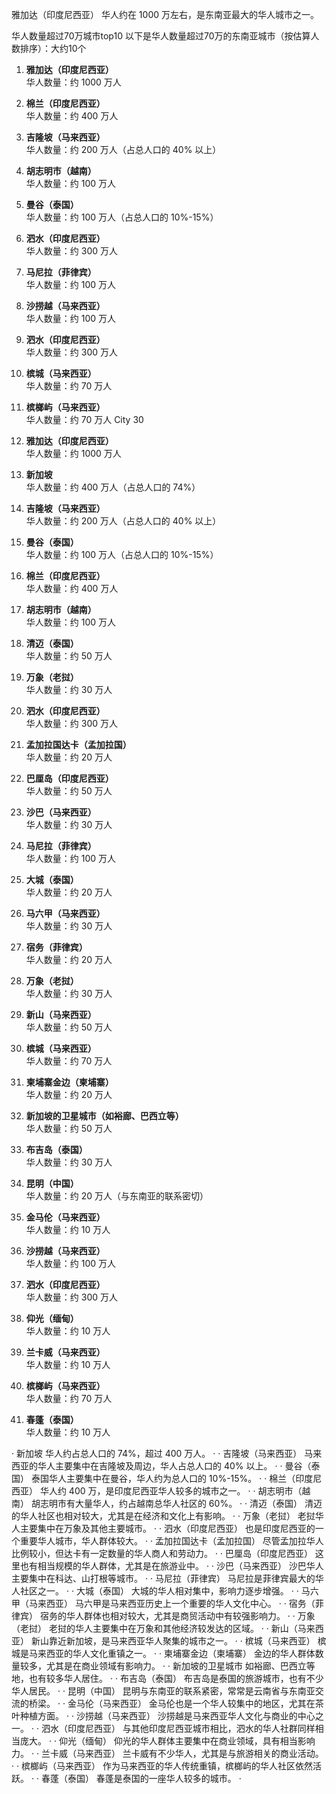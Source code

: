 雅加达（印度尼西亚）
华人约在 1000 万左右，是东南亚最大的华人城市之一。




华人数量超过70万城市top10
以下是华人数量超过70万的东南亚城市（按估算人数排序）：大约10个
1. **雅加达（印度尼西亚）**  
   华人数量：约 1000 万人

5. **棉兰（印度尼西亚）**  
   华人数量：约 400 万人

3. **吉隆坡（马来西亚）**  
   华人数量：约 200 万人（占总人口的 40% 以上）
6. **胡志明市（越南）**  
   华人数量：约 100 万人


4. **曼谷（泰国）**  
   华人数量：约 100 万人（占总人口的 10%-15%）

5. **泗水（印度尼西亚）**  
   华人数量：约 300 万人

6. **马尼拉（菲律宾）**  
   华人数量：约 100 万人
25. **沙捞越（马来西亚）**  
    华人数量：约 100 万人

26. **泗水（印度尼西亚）**  
    华人数量：约 300 万人


7. **槟城（马来西亚）**  
   华人数量：约 70 万人

8. **槟榔屿（马来西亚）**  
   华人数量：约 70 万人
City 30


1. **雅加达（印度尼西亚）**  
   华人数量：约 1000 万人

2. **新加坡**  
   华人数量：约 400 万人（占总人口的 74%）

3. **吉隆坡（马来西亚）**  
   华人数量：约 200 万人（占总人口的 40% 以上）

4. **曼谷（泰国）**  
   华人数量：约 100 万人（占总人口的 10%-15%）

5. **棉兰（印度尼西亚）**  
   华人数量：约 400 万人

6. **胡志明市（越南）**  
   华人数量：约 100 万人

7. **清迈（泰国）**  
   华人数量：约 50 万人

8. **万象（老挝）**  
   华人数量：约 30 万人

9. **泗水（印度尼西亚）**  
   华人数量：约 300 万人

10. **孟加拉国达卡（孟加拉国）**  
    华人数量：约 20 万人

11. **巴厘岛（印度尼西亚）**  
    华人数量：约 50 万人

12. **沙巴（马来西亚）**  
    华人数量：约 30 万人

13. **马尼拉（菲律宾）**  
    华人数量：约 100 万人

14. **大城（泰国）**  
    华人数量：约 20 万人

15. **马六甲（马来西亚）**  
    华人数量：约 30 万人

16. **宿务（菲律宾）**  
    华人数量：约 20 万人

17. **万象（老挝）**  
    华人数量：约 30 万人

18. **新山（马来西亚）**  
    华人数量：约 50 万人

19. **槟城（马来西亚）**  
    华人数量：约 70 万人

20. **柬埔寨金边（柬埔寨）**  
    华人数量：约 20 万人

21. **新加坡的卫星城市（如裕廊、巴西立等）**  
    华人数量：约 50 万人

22. **布吉岛（泰国）**  
    华人数量：约 30 万人

23. **昆明（中国）**  
    华人数量：约 20 万人（与东南亚的联系密切）

24. **金马伦（马来西亚）**  
    华人数量：约 10 万人

25. **沙捞越（马来西亚）**  
    华人数量：约 100 万人

26. **泗水（印度尼西亚）**  
    华人数量：约 300 万人

27. **仰光（缅甸）**  
    华人数量：约 10 万人

28. **兰卡威（马来西亚）**  
    华人数量：约 10 万人

29. **槟榔屿（马来西亚）**  
    华人数量：约 70 万人

30. **春蓬（泰国）**  
    华人数量：约 10 万人

·  新加坡
华人约占总人口的 74%，超过 400 万人。
·  ·  吉隆坡（马来西亚）
马来西亚的华人主要集中在吉隆坡及周边，华人占总人口的 40% 以上。
·  ·  曼谷（泰国）
泰国华人主要集中在曼谷，华人约为总人口的 10%-15%。
·  ·  棉兰（印度尼西亚）
华人约 400 万，是印度尼西亚华人较多的城市之一。
·  ·  胡志明市（越南）
胡志明市有大量华人，约占越南总华人社区的 60%。
·  ·  清迈（泰国）
清迈的华人社区也相对较大，尤其是在经济和文化上有影响。
·  ·  万象（老挝）
老挝华人主要集中在万象及其他主要城市。
·  ·  泗水（印度尼西亚）
也是印度尼西亚的一个重要华人城市，华人群体较大。
·  ·  孟加拉国达卡（孟加拉国）
尽管孟加拉华人比例较小，但达卡有一定数量的华人商人和劳动力。
·  ·  巴厘岛（印度尼西亚）
这里也有相当规模的华人群体，尤其是在旅游业中。
·  ·  沙巴（马来西亚）
沙巴华人主要集中在科达、山打根等城市。
·  ·  马尼拉（菲律宾）
马尼拉是菲律宾最大的华人社区之一。
·  ·  大城（泰国）
大城的华人相对集中，影响力逐步增强。
·  ·  马六甲（马来西亚）
马六甲是马来西亚历史上一个重要的华人文化中心。
·  ·  宿务（菲律宾）
宿务的华人群体也相对较大，尤其是商贸活动中有较强影响力。
·  ·  万象（老挝）
老挝的华人主要集中在万象和其他经济较发达的区域。
·  ·  新山（马来西亚）
新山靠近新加坡，是马来西亚华人聚集的城市之一。
·  ·  槟城（马来西亚）
槟城是马来西亚的华人文化重镇之一。
·  ·  柬埔寨金边（柬埔寨）
金边的华人群体数量较多，尤其是在商业领域有影响力。
·  ·  新加坡的卫星城市
如裕廊、巴西立等地，也有较多华人居住。
·  ·  布吉岛（泰国）
布吉岛是泰国的旅游城市，也有不少华人居民。
·  ·  昆明（中国）
昆明与东南亚的联系紧密，常常是云南省与东南亚交流的桥梁。
·  ·  金马伦（马来西亚）
金马伦也是一个华人较集中的地区，尤其在茶叶种植方面。
·  ·  沙捞越（马来西亚）
沙捞越是马来西亚华人文化与商业的中心之一。
·  ·  泗水（印度尼西亚）
与其他印度尼西亚城市相比，泗水的华人社群同样相当庞大。
·  ·  仰光（缅甸）
仰光的华人群体主要集中在商业领域，具有相当影响力。
·  ·  兰卡威（马来西亚）
兰卡威有不少华人，尤其是与旅游相关的商业活动。
·  ·  槟榔屿（马来西亚）
作为马来西亚的华人传统重镇，槟榔屿的华人社区依然活跃。
·  ·  春蓬（泰国）
春蓬是泰国的一座华人较多的城市。
·  
